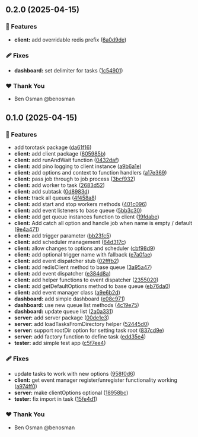 ## 0.2.0 (2025-04-15)

### 🚀 Features

- **client:** add overridable redis prefix ([6a0d9de](https://github.com/torotask/torotask/commit/6a0d9de))

### 🩹 Fixes

- **dashboard:** set delimiter for tasks ([1c54901](https://github.com/torotask/torotask/commit/1c54901))

### ❤️ Thank You

- Ben Osman @benosman

## 0.1.0 (2025-04-15)

### 🚀 Features

- add torotask package ([da61f16](https://github.com/torotask/torotask/commit/da61f16))
- **client:** add client package ([605985b](https://github.com/torotask/torotask/commit/605985b))
- **client:** add runAndWait function ([0432daf](https://github.com/torotask/torotask/commit/0432daf))
- **client:** add pino logging to client instance ([a9b6a1e](https://github.com/torotask/torotask/commit/a9b6a1e))
- **client:** add options and context to function handlers ([a17e369](https://github.com/torotask/torotask/commit/a17e369))
- **client:** pass job through to job process ([3bcf932](https://github.com/torotask/torotask/commit/3bcf932))
- **client:** add worker to task ([2683d52](https://github.com/torotask/torotask/commit/2683d52))
- **client:** add subtask ([0d8983d](https://github.com/torotask/torotask/commit/0d8983d))
- **client:** track all queues ([4f458a8](https://github.com/torotask/torotask/commit/4f458a8))
- **client:** add start and stop workers methods ([401c096](https://github.com/torotask/torotask/commit/401c096))
- **client:** add event listeners to base queue ([5bb3c30](https://github.com/torotask/torotask/commit/5bb3c30))
- **client:** add get queue instances function to client ([19fdabe](https://github.com/torotask/torotask/commit/19fdabe))
- **client:** Add catch all option and handle job when name is empty / default ([9e4a471](https://github.com/torotask/torotask/commit/9e4a471))
- **client:** add trigger parameter ([bb23fc5](https://github.com/torotask/torotask/commit/bb23fc5))
- **client:** add scheduler management ([64d317c](https://github.com/torotask/torotask/commit/64d317c))
- **client:** allow changes to options and scheduler ([cbf98d9](https://github.com/torotask/torotask/commit/cbf98d9))
- **client:** add optional trigger name with fallback ([e7a0fae](https://github.com/torotask/torotask/commit/e7a0fae))
- **client:** add event dispatcher stub ([02fffb2](https://github.com/torotask/torotask/commit/02fffb2))
- **client:** add redisClient method to base queue ([3a95a47](https://github.com/torotask/torotask/commit/3a95a47))
- **client:** add event dispatcher ([e384d8a](https://github.com/torotask/torotask/commit/e384d8a))
- **client:** add helper functions to event dispatcher ([2355020](https://github.com/torotask/torotask/commit/2355020))
- **client:** add getDefaultOptions method to base queue ([eb76da0](https://github.com/torotask/torotask/commit/eb76da0))
- **client:** add event manager class ([a9e6b2d](https://github.com/torotask/torotask/commit/a9e6b2d))
- **dashboard:** add simple dashboard ([e08c971](https://github.com/torotask/torotask/commit/e08c971))
- **dashboard:** use new queue list methods ([4c19e75](https://github.com/torotask/torotask/commit/4c19e75))
- **dashboard:** update queue list ([2a0a331](https://github.com/torotask/torotask/commit/2a0a331))
- **server:** add server package ([00de1e3](https://github.com/torotask/torotask/commit/00de1e3))
- **server:** add loadTasksFromDirectory helper ([52445d0](https://github.com/torotask/torotask/commit/52445d0))
- **server:** support rootDir option for setting task root ([837cd9e](https://github.com/torotask/torotask/commit/837cd9e))
- **server:** add factory function to define task ([edd35e4](https://github.com/torotask/torotask/commit/edd35e4))
- **tester:** add simple test app ([c5f7ee4](https://github.com/torotask/torotask/commit/c5f7ee4))

### 🩹 Fixes

- update tasks to work with new options ([958f0d6](https://github.com/torotask/torotask/commit/958f0d6))
- **client:** get event manager register/unregister functionality working ([a974ff0](https://github.com/torotask/torotask/commit/a974ff0))
- **server:** make clientOptions optional ([18958bc](https://github.com/torotask/torotask/commit/18958bc))
- **tester:** fix import in task ([15fe4d1](https://github.com/torotask/torotask/commit/15fe4d1))

### ❤️ Thank You

- Ben Osman @benosman